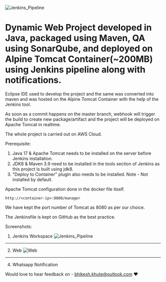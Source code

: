 ![Jenkins_Pipeline](https://github.com/norfluxX/Docker-Java-WebApp-DevOps-Pipeline/assets/35907619/193869bb-66ee-4d2d-a91b-5976b6a3fdaa)
# Dynamic Web Project developed in Java, packaged using Maven, QA using SonarQube, and deployed on Alpine Tomcat Container(~200MB) using Jenkins pipeline along with notifications.
Eclipse IDE used to develop the project and the same was converted into maven and was hosted on the Alpine Tomcat Container with the help of the Jenkins tool.

As soon as a commit happens on the master branch, webhook will trigger the build to create new package/artifact and the project will be deployed on Apache Tomcat in realtime.

The whole project is carried out on AWS Cloud.

Prerequisite:
1. Java 17 & Apache Tomcat needs to be installed on the server before Jenkins installation.
2. JDK8 & Maven 3.9 need to be installed in the tools section of Jenkins as this project is built using jdk8.
3. "Deploy to Container" plugin also needs to be installed. Note - Not installed by default.

Apache Tomcat configuration done in the docker file itself.
```
http://<container-ip>:8080/manager
```

We have kept the port number of Tomcat as 8080 as per our choice.

The Jenkinsfile is kept on GitHub as the best practice. 

Screenshots:

1. Jenkins Workspace
![Jenkins_Pipeline](https://github.com/norfluxX/Docker-Java-WebApp-DevOps-Pipeline/assets/35907619/2a19ff18-25d8-4200-a744-728bae95ea0a)

---
2. Web 
![Web](https://github.com/norfluxX/Docker-Java-WebApp-DevOps-Pipeline/assets/35907619/5de9ff05-d48c-4ac8-b4ea-594433319856)

---
4. Whatsapp Notification

Would love to hear feedback on - bhikesh.khute@outlook.com :heart:



